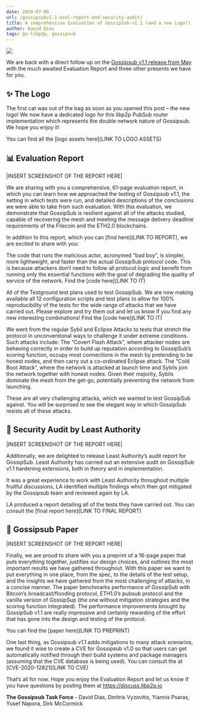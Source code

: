 ```yaml
---
date: 2020-07-06
url: /gossipsubv1.1-eval-report-and-security-audit/
title: A comprehensive Evaluation of GossipSub-v1.1 (and a new Logo!)
author: David Dias
tags: go-libp2p, gossipsub
---
```


![](https://camo.githubusercontent.com/750ce1271209e1cc362c75fa547652d30cb86111/68747470733a2f2f697066732e696f2f697066732f516d56536b385676785745786e59436a716737544e573261426e4e38577237537a6b61774c55796f6357713936702f476f737369707375625f66756c6c636f6c6f722e706e67)

We are back with a direct follow up on the [Gossipsub v1.1 release from May](https://blog.ipfs.io/2020-05-20-gossipsub-v1.1) with the much awaited Evaluation Report and three other presents we have for you.
## ✨ The Logo

The first cat was out of the bag as soon as you opened this post – the new logo! We now have a dedicated logo for this libp2p PubSub router implementation which represents the double network nature of Gossipsub. We hope you enjoy it!

You can find all the [logo assets here](LINK TO LOGO ASSETS)

## 📊 Evaluation Report

|INSERT SCREENSHOT OF THE REPORT HERE|

We are sharing with you a comprehensive, 61-page evaluation report, in which you can learn how we approached the testing of Gossipsub v1.1, the setting in which tests were run, and detailed descriptions of the conclusions we were able to take from such evaluation. With this evaluation, we demonstrate that GossipSub is resilient against all of the attacks studied, capable of recovering the mesh and meeting the message delivery deadline requirements of the Filecoin and the ETH2.0 blockchains.

In addition to this report, which you can [find here](LINK TO REPORT), we are excited to share with you:

The code that runs the malicious actor, acronymed “bad boy”, is simpler, more lightweight, and faster than the actual GossipSub protocol code. This is because attackers don’t need to follow all protocol logic and benefit from running only the essential functions with the goal of degrading the quality of service of the network. Find the [code here](LINK TO IT)
 
All of the Testground test plans used to test GossipSub. We are now making available all 12 configuration scripts and test plans to allow for 100% reproducibility of the tests for the wide range of attacks that we have carried out. Please explore and try them out and let us know if you find any new interesting combinations! Find the [code here](LINK TO IT)

We went from the regular Sybil and Eclipse Attacks to tests that stretch the protocol in unconventional ways to challenge it under extreme conditions. Such attacks include:
The “Covert Flash Attack”, where attacker nodes are behaving correctly in order to build up reputation according to GossipSub’s scoring function, occupy most connections in the mesh by pretending to be honest nodes, and then carry out a co-ordinated Eclipse attack. 
The “Cold Boot Attack”, where the network is attacked at launch time and Sybils join the network together with honest nodes. Given their majority, Sybils dominate the mesh from the get-go, potentially preventing the network from launching. 

These are all very challenging attacks, which we wanted to test GossipSub against. You will be surprised to see the elegant way in which GossipSub resists all of these attacks.
 
## 🔏 Security Audit by Least Authority

|INSERT SCREENSHOT OF THE REPORT HERE|

Additionally, we are delighted to release Least Authority’s audit report for GossipSub. Least Authority has carried out an extensive audit on GossipSub v1.1 hardening extensions, both in theory and in implementation. 

It was a great experience to work with Least Authority throughout multiple fruitful discussions, LA identified multiple findings which then got mitigated by the Gossipsub team and reviewed again by LA.

LA produced a report detailing all of the tests they have carried out. You can consult the [final report here](LINK TO FINAL REPORT)
## 📜 Gossipsub Paper 

|INSERT SCREENSHOT OF THE REPORT HERE|

Finally, we are proud to share with you a preprint of a 16-page paper that puts everything together, justifies our design choices, and outlines the most important results we have gathered throughout. With this paper we want to put everything in one place, from the spec, to the details of the test setup, and the insights we have gathered from the most challenging of attacks, in a concise manner. The paper benchmarks performance of GossipSub with Bitcoin’s broadcast/flooding protocol, ETH1.0’s pubsub protocol and the vanilla version of GossipSup (the one without mitigation strategies and the scoring function integrated). The performance improvements brought by GossipSub v1.1 are really impressive and certainly rewarding of the effort that has gone into the design and testing of the protocol.

You can find the [paper here](LINK TO PREPRINT)
 
One last thing, as Gossipsub v1.1 adds mitigations to many attack scenarios, we found it wise to create a CVE for Gossipsub v1.0 so that users can get automatically notified through their build systems and package managers (assuming that the CVE database is being used). You can consult the at [CVE-2020-12821](LINK TO CVE)

That’s all for now. Hope you enjoy the Evaluation Report and let us know if you have questions by posting them at https://discuss.libp2p.io

**The Gossipsub Task Force** - David Dias, Dmitris Vyzovitis, Yiannis Psaras, Yusef Napora, Dirk McCormick

